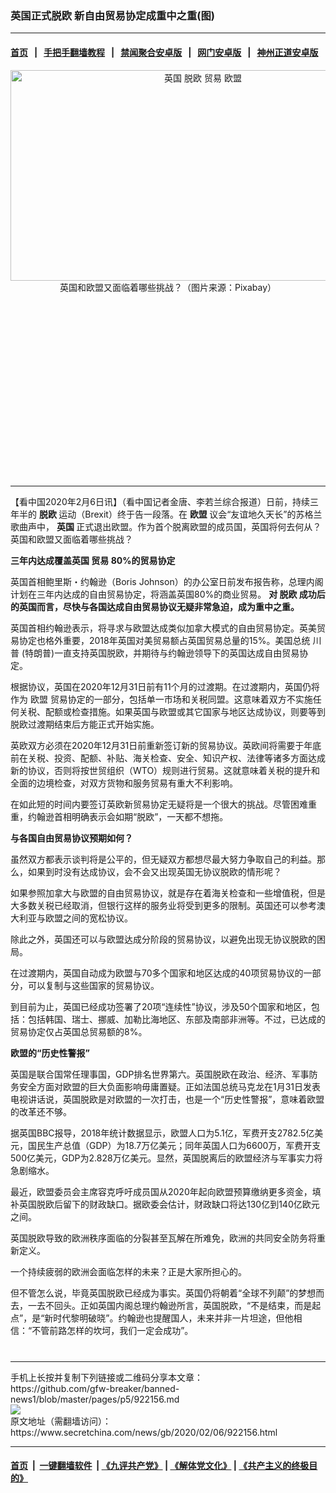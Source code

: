 ### 英国正式脱欧 新自由贸易协定成重中之重(图)
------------------------

#### [首页](https://github.com/gfw-breaker/banned-news1/blob/master/README.md) &nbsp;&nbsp;|&nbsp;&nbsp; [手把手翻墙教程](https://github.com/gfw-breaker/guides/wiki) &nbsp;&nbsp;|&nbsp;&nbsp; [禁闻聚合安卓版](https://github.com/gfw-breaker/bn-android) &nbsp;&nbsp;|&nbsp;&nbsp; [网门安卓版](https://github.com/oGate2/oGate) &nbsp;&nbsp;|&nbsp;&nbsp; [神州正道安卓版](https://github.com/SzzdOgate/update) 



<div class="article_right" style="fone-color:#000">
 <p style="text-align: center;">
  <img alt="英国 脱欧 贸易 欧盟" src="https://img3.secretchina.com/pic/2020/2-1/p2617741a681818477-ss.jpg" style="height:337px; width:600px"/>
  <br>
   英国和欧盟又面临着哪些挑战？（图片来源：Pixabay）
   <span id="hideid" name="hideid" style="color:red;display:none;">
    <span href="https://www.secretchina.com">
    </span>
   </span>
  </br>
 </p>
 <div id="txt-mid1-t21-2017">
  <ins class="adsbygoogle" data-ad-client="ca-pub-1276641434651360" data-ad-slot="2451032099" style="display:inline-block;width:336px;height:280px">
  </ins>
  

---


  </div>
 </div>
 <p>
  【看中国2020年2月6日讯】（看中国记者金唐、李若兰综合报道）日前，持续三年半的
  <strong>
   脱欧
  </strong>
  运动（Brexit）终于告一段落。在
  <strong>
   欧盟
  </strong>
  议会“友谊地久天长”的苏格兰歌曲声中，
  <strong>
   <span href="https://www.secretchina.com/news/gb/tag/英国" target="_blank">
    英国
   </span>
  </strong>
  正式退出欧盟。作为首个脱离欧盟的成员国，英国将何去何从？英国和欧盟又面临着哪些挑战？
  <span id="hideid" name="hideid" style="color:red;display:none;">
   <span href="https://www.secretchina.com">
   </span>
  </span>
 </p>
 <p>
  <strong>
   三年内达成覆盖英国
   <span href="https://www.secretchina.com/news/gb/tag/贸易" target="_blank">
    贸易
   </span>
   80%的贸易协定
  </strong>
 </p>
 <p>
  英国首相鲍里斯・约翰逊（Boris Johnson）的办公室日前发布报告称，总理内阁计划在三年内达成的自由贸易协定，将涵盖英国80%的商业贸易。
  <strong>
   对
   <span href="https://www.secretchina.com/news/gb/tag/脱欧" target="_blank">
    脱欧
   </span>
   成功后的英国而言，尽快与各国达成自由贸易协议无疑非常急迫，成为重中之重。
  </strong>
 </p>
 <p>
  英国首相约翰逊表示，将寻求与欧盟达成类似加拿大模式的自由贸易协定。英美贸易协定也格外重要，2018年英国对美贸易额占英国贸易总量的15%。美国总统
  <span href="https://www.secretchina.com/news/gb/tag/川普" target="_blank">
   川普
  </span>
  (特朗普)一直支持英国脱欧，并期待与约翰逊领导下的英国达成自由贸易协定。
 </p>
 <p>
  根据协议，英国在2020年12月31日前有11个月的过渡期。在过渡期内，英国仍将作为
  <span href="https://www.secretchina.com/news/gb/tag/欧盟" target="_blank">
   欧盟
  </span>
  贸易协定的一部分，包括单一市场和关税同盟。这意味着双方不实施任何关税、配额或检查措施。如果英国与欧盟或其它国家与地区达成协议，则要等到脱欧过渡期结束后方能正式开始实施。
 </p>
 <p>
  英欧双方必须在2020年12月31日前重新签订新的贸易协议。英欧间将需要于年底前在关税、投资、配额、补贴、海关检查、安全、知识产权、法律等诸多方面达成新的协议，否则将按世贸组织（WTO）规则进行贸易。这就意味着关税的提升和全面的边境检查，对双方货物和服务贸易有重大不利影响。
 </p>
 <p>
  在如此短的时间内要签订英欧新贸易协定无疑将是一个很大的挑战。尽管困难重重，约翰逊首相明确表示会如期“脱欧”，一天都不想拖。
 </p>
 <p>
  <strong>
   与各国自由贸易协议预期如何？
  </strong>
 </p>
 <p>
  虽然双方都表示谈判将是公平的，但无疑双方都想尽最大努力争取自己的利益。那么，如果到时没有达成协议，会不会又出现英国无协议脱欧的情形呢？
 </p>
 <p>
  如果参照加拿大与欧盟的自由贸易协议，就是存在着海关检查和一些增值税，但是大多数关税已经取消，但银行这样的服务业将受到更多的限制。英国还可以参考澳大利亚与欧盟之间的宽松协议。
 </p>
 <p>
  除此之外，英国还可以与欧盟达成分阶段的贸易协议，以避免出现无协议脱欧的困局。
 </p>
 <p>
  在过渡期内，英国自动成为欧盟与70多个国家和地区达成的40项贸易协议的一部分，可以复制与这些国家的贸易协议。
 </p>
 <p>
  到目前为止，英国已经成功签署了20项“连续性”协议，涉及50个国家和地区，包括：包括韩国、瑞士、挪威、加勒比海地区、东部及南部非洲等。不过，已达成的贸易协定仅占英国总贸易额的8%。
 </p>
 <p>
  <strong>
   欧盟的“历史性警报”
  </strong>
 </p>
 <p>
  英国是联合国常任理事国，GDP排名世界第六。英国脱欧在政治、经济、军事防务安全方面对欧盟的巨大负面影响毋庸置疑。正如法国总统马克龙在1月31日发表电视讲话说，英国脱欧是对欧盟的一次打击，也是一个“历史性警报”，意味着欧盟的改革还不够。
 </p>
 <p>
  据英国BBC报导，2018年统计数据显示，欧盟人口为5.1亿，军费开支2782.5亿美元，国民生产总值（GDP）为18.7万亿美元；同年英国人口为6600万，军费开支500亿美元，GDP为2.828万亿美元。显然，英国脱离后的欧盟经济与军事实力将急剧缩水。
 </p>
 <p>
  最近，欧盟委员会主席容克呼吁成员国从2020年起向欧盟预算缴纳更多资金，填补英国脱欧后留下的财政缺口。据欧委会估计，财政缺口将达130亿到140亿欧元之间。
 </p>
 <p>
  英国脱欧导致的欧洲秩序面临的分裂甚至瓦解在所难免，欧洲的共同安全防务将重新定义。
 </p>
 <p>
  一个持续疲弱的欧洲会面临怎样的未来？正是大家所担心的。
 </p>
 <p>
  但不管怎么说，毕竟英国脱欧已经成为事实。英国仍将朝着“全球不列颠”的梦想而去，一去不回头。正如英国内阁总理约翰逊所言，英国脱欧，“不是结束，而是起点”，是“新时代黎明破晓”。约翰逊也提醒国人，未来并非一片坦途，但他相信：“不管前路怎样的坎坷，我们一定会成功”。
  <center>
   <div>
    <div id="txt-mid2-t22-2017" style="display: block;  max-height: 351px;  overflow: hidden;">
     <div id="SC-21xxx">
     </div>
     <ins class="adsbygoogle" data-ad-client="ca-pub-1276641434651360" data-ad-format="auto" data-ad-slot="4301710469" data-full-width-responsive="true" style="display:block">
     </ins>
    </div>
   </div>
  </center>
  <div style="padding-top:12px;">
  </div>
 </p>
</div>

<hr/>
手机上长按并复制下列链接或二维码分享本文章：<br/>
https://github.com/gfw-breaker/banned-news1/blob/master/pages/p5/922156.md <br/>
<a href='https://github.com/gfw-breaker/banned-news1/blob/master/pages/p5/922156.md'><img src='https://github.com/gfw-breaker/banned-news1/blob/master/pages/p5/922156.md.png'/></a> <br/>
原文地址（需翻墙访问）：https://www.secretchina.com/news/gb/2020/02/06/922156.html


------------------------
#### [首页](https://github.com/gfw-breaker/banned-news1/blob/master/README.md) &nbsp;|&nbsp; [一键翻墙软件](https://github.com/gfw-breaker/nogfw/blob/master/README.md) &nbsp;| [《九评共产党》](https://github.com/gfw-breaker/9ping.md/blob/master/README.md#九评之一评共产党是什么) | [《解体党文化》](https://github.com/gfw-breaker/jtdwh.md/blob/master/README.md) | [《共产主义的终极目的》](https://github.com/gfw-breaker/gczydzjmd.md/blob/master/README.md)


<img src='http://gfw-breaker.win/banned-news/pages/p5/922156.md' width='0px' height='0px'/>